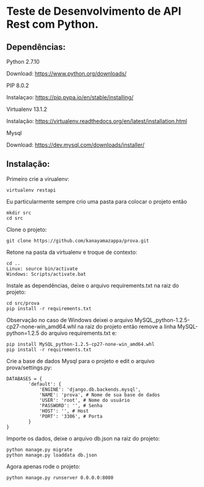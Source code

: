 # Teste de Desenvolvimento de API Rest com Python.

## Dependências:

Python 2.7.10

Download: https://www.python.org/downloads/

PIP 8.0.2

Instalaçao: https://pip.pypa.io/en/stable/installing/

Virtualenv 13.1.2

Instalação: https://virtualenv.readthedocs.org/en/latest/installation.html

Mysql

Download: https://dev.mysql.com/downloads/installer/

## Instalação:

Primeiro crie a virualenv:

	virtualenv restapi

Eu particularmente sempre crio uma pasta para colocar o projeto então
	
	mkdir src
	cd src

Clone o projeto:

	git clone https://github.com/kanayamazappa/prova.git
	
Retone na pasta da virtualenv e troque de contexto:

	cd ..	
	Linux: source bin/activate
	Windows: Scripts/activate.bat

Instale as dependências, deixe o arquivo requirements.txt na raiz do projeto:
	
	cd src/prova	
	pip install -r requirements.txt

Observação no caso de Windows deixei o arquivo MySQL_python-1.2.5-cp27-none-win_amd64.whl na raiz do projeto então remove a linha MySQL-python=1.2.5 do arquivo requirements.txt e:

	pip install MySQL_python-1.2.5-cp27-none-win_amd64.whl
	pip install -r requirements.txt

Crie a base de dados Mysql para o projeto e edit o arquivo prova/settings.py:

	DATABASES = {
    		'default': {
        		'ENGINE': 'django.db.backends.mysql',
        		'NAME': 'prova', # Nome de sua base de dados
        		'USER': 'root', # Nome do usuário
        		'PASSWORD': '', # Senha
        		'HOST': '', # Host
        		'PORT': '3306', # Porta
    		}
	}
	
Importe os dados, deixe o arquivo db.json na raiz do projeto:

	python manage.py migrate
	python manage.py loaddata db.json

Agora apenas rode o projeto:

	python manage.py runserver 0.0.0.0:8080

